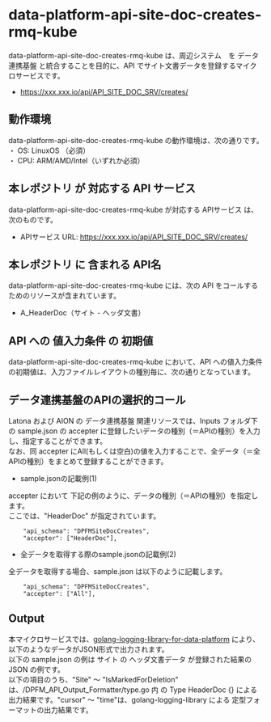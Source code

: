 # data-platform-api-site-doc-creates-rmq-kube
data-platform-api-site-doc-creates-rmq-kube は、周辺システム　を データ連携基盤 と統合することを目的に、API でサイト文書データを登録するマイクロサービスです。

* https://xxx.xxx.io/api/API_SITE_DOC_SRV/creates/

## 動作環境
data-platform-api-site-doc-creates-rmq-kube の動作環境は、次の通りです。  
・ OS: LinuxOS （必須）  
・ CPU: ARM/AMD/Intel（いずれか必須）  

## 本レポジトリ が 対応する API サービス
data-platform-api-site-doc-creates-rmq-kube が対応する APIサービス は、次のものです。

* APIサービス URL: https://xxx.xxx.io/api/API_SITE_DOC_SRV/creates/

## 本レポジトリ に 含まれる API名
data-platform-api-site-doc-creates-rmq-kube には、次の API をコールするためのリソースが含まれています。  

* A_HeaderDoc（サイト - ヘッダ文書）

## API への 値入力条件 の 初期値
data-platform-api-site-doc-creates-rmq-kube において、API への値入力条件の初期値は、入力ファイルレイアウトの種別毎に、次の通りとなっています。  

## データ連携基盤のAPIの選択的コール
Latona および AION の データ連携基盤 関連リソースでは、Inputs フォルダ下の sample.json の accepter に登録したいデータの種別（＝APIの種別）を入力し、指定することができます。  
なお、同 accepter にAll(もしくは空白)の値を入力することで、全データ（＝全APIの種別）をまとめて登録することができます。  

* sample.jsonの記載例(1)  

accepter において 下記の例のように、データの種別（＝APIの種別）を指定します。  
ここでは、"HeaderDoc" が指定されています。    
  
```
	"api_schema": "DPFMSiteDocCreates",
	"accepter": ["HeaderDoc"],
```
  
* 全データを取得する際のsample.jsonの記載例(2)  

全データを取得する場合、sample.json は以下のように記載します。  

```
	"api_schema": "DPFMSiteDocCreates",
	"accepter": ["All"],
```

## Output  
本マイクロサービスでは、[golang-logging-library-for-data-platform](https://github.com/latonaio/golang-logging-library-for-data-platform) により、以下のようなデータがJSON形式で出力されます。  
以下の sample.json の例は サイト の ヘッダ文書データ が登録された結果の JSON の例です。  
以下の項目のうち、"Site" ～ "IsMarkedForDeletion" は、/DPFM_API_Output_Formatter/type.go 内 の Type HeaderDoc {} による出力結果です。"cursor" ～ "time"は、golang-logging-library による 定型フォーマットの出力結果です。  

```
```
